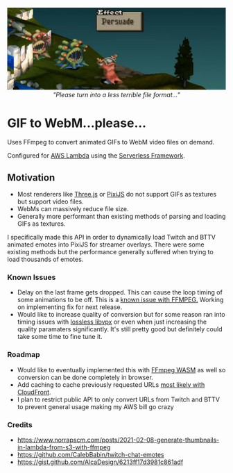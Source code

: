 <p align="center">
    <img src=".github/pls.jpg">
    <br>
    <i>"Please turn into a less terrible file format..."</i>
</p>

# GIF to WebM...please...

Uses FFmpeg to convert animated GIFs to WebM video files on demand.

Configured for [AWS Lambda](https://aws.amazon.com/lambda/) using the [Serverless Framework](https://serverless.com/).

## Motivation

- Most renderers like [Three.js](https://threejs.org/) or [PixiJS](https://pixijs.com/) do not support GIFs as textures but support video files.
- WebMs can massively reduce file size.
- Generally more performant than existing methods of parsing and loading GIFs as textures.

[//]: # (TODO: insert gif webm comparison)

I specifically made this API in order to dynamically load Twitch and BTTV animated emotes into PixiJS for streamer
overlays. There were some existing methods but the performance generally suffered when trying to load thousands of
emotes.

### Known Issues

- Delay on the last frame gets dropped. This can cause the loop timing of some animations to be off. This is
  a [known issue with FFMPEG.](https://trac.ffmpeg.org/ticket/6294#comment:6) Working on implementing fix for next
  release.
- Would like to increase quality of conversion but for some reason ran into timing issues with [lossless libvpx](https://trac.ffmpeg.org/wiki/Encode/VP9#LosslessVP9) or even when just increasing the quality paramaters 
  significantly. It's still pretty good but definitely could take some time to fine tune it.

### Roadmap

- Would like to eventually implemented this with [FFmpeg WASM](https://github.com/ffmpegwasm/ffmpeg.wasm) as well so
  conversion can be done completely in browser.
- Add caching to cache previously requested URLs [most likely with CloudFront](https://aws.amazon.com/blogs/networking-and-content-delivery/resizing-images-with-amazon-cloudfront-lambdaedge-aws-cdn-blog/).
- I plan to restrict public API to only convert URLs from Twitch and BTTV to prevent general usage making my AWS 
  bill go crazy

### Credits

- https://www.norrapscm.com/posts/2021-02-08-generate-thumbnails-in-lambda-from-s3-with-ffmpeg
- https://github.com/CalebBabin/twitch-chat-emotes
- https://gist.github.com/AlcaDesign/6213ff17d3981c861adf